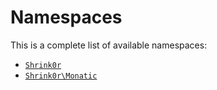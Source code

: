 Namespaces
==========

This is a complete list of available namespaces:

- [`Shrink0r`](Shrink0r)
- [`Shrink0r\Monatic`](Shrink0r/Monatic)
